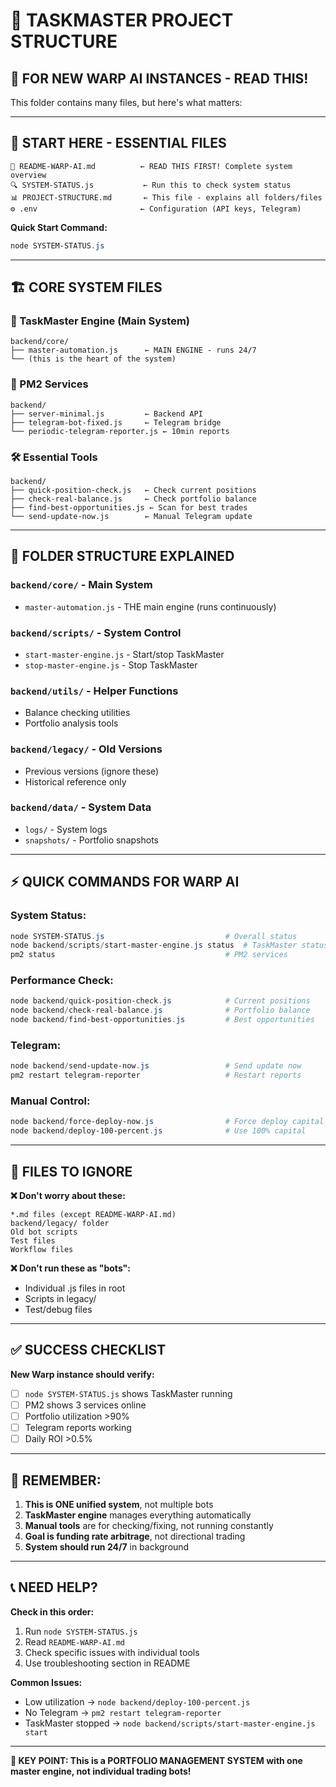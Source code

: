 # 📁 TASKMASTER PROJECT STRUCTURE

## 🎯 **FOR NEW WARP AI INSTANCES - READ THIS!**

This folder contains many files, but here's what matters:

---

## 📖 **START HERE - ESSENTIAL FILES**

```
📄 README-WARP-AI.md          ← READ THIS FIRST! Complete system overview
🔍 SYSTEM-STATUS.js           ← Run this to check system status  
📊 PROJECT-STRUCTURE.md       ← This file - explains all folders/files
⚙️ .env                       ← Configuration (API keys, Telegram)
```

**Quick Start Command:**
```powershell
node SYSTEM-STATUS.js
```

---

## 🏗️ **CORE SYSTEM FILES** 

### **🚀 TaskMaster Engine (Main System)**
```
backend/core/
├── master-automation.js      ← MAIN ENGINE - runs 24/7
└── (this is the heart of the system)
```

### **📱 PM2 Services**
```  
backend/
├── server-minimal.js         ← Backend API
├── telegram-bot-fixed.js     ← Telegram bridge
└── periodic-telegram-reporter.js ← 10min reports
```

### **🛠️ Essential Tools**
```
backend/
├── quick-position-check.js   ← Check current positions
├── check-real-balance.js     ← Check portfolio balance  
├── find-best-opportunities.js ← Scan for best trades
└── send-update-now.js        ← Manual Telegram update
```

---

## 📁 **FOLDER STRUCTURE EXPLAINED**

### **`backend/core/`** - Main System
- `master-automation.js` - THE main engine (runs continuously)

### **`backend/scripts/`** - System Control
- `start-master-engine.js` - Start/stop TaskMaster
- `stop-master-engine.js` - Stop TaskMaster

### **`backend/utils/`** - Helper Functions
- Balance checking utilities
- Portfolio analysis tools

### **`backend/legacy/`** - Old Versions
- Previous versions (ignore these)
- Historical reference only

### **`backend/data/`** - System Data
- `logs/` - System logs
- `snapshots/` - Portfolio snapshots

---

## ⚡ **QUICK COMMANDS FOR WARP AI**

### **System Status:**
```powershell
node SYSTEM-STATUS.js                           # Overall status
node backend/scripts/start-master-engine.js status  # TaskMaster status  
pm2 status                                      # PM2 services
```

### **Performance Check:**
```powershell
node backend/quick-position-check.js            # Current positions
node backend/check-real-balance.js              # Portfolio balance
node backend/find-best-opportunities.js         # Best opportunities
```

### **Telegram:**
```powershell  
node backend/send-update-now.js                 # Send update now
pm2 restart telegram-reporter                   # Restart reports
```

### **Manual Control:**
```powershell
node backend/force-deploy-now.js                # Force deploy capital
node backend/deploy-100-percent.js              # Use 100% capital
```

---

## 🚨 **FILES TO IGNORE**

**❌ Don't worry about these:**
```
*.md files (except README-WARP-AI.md)
backend/legacy/ folder
Old bot scripts  
Test files
Workflow files
```

**❌ Don't run these as "bots":**
- Individual .js files in root
- Scripts in legacy/
- Test/debug files

---

## ✅ **SUCCESS CHECKLIST**

**New Warp instance should verify:**
- [ ] `node SYSTEM-STATUS.js` shows TaskMaster running
- [ ] PM2 shows 3 services online
- [ ] Portfolio utilization >90%  
- [ ] Telegram reports working
- [ ] Daily ROI >0.5%

---

## 🎯 **REMEMBER:**

1. **This is ONE unified system**, not multiple bots
2. **TaskMaster engine** manages everything automatically  
3. **Manual tools** are for checking/fixing, not running constantly
4. **Goal is funding rate arbitrage**, not directional trading
5. **System should run 24/7** in background

---

## 📞 **NEED HELP?**

**Check in this order:**
1. Run `node SYSTEM-STATUS.js`
2. Read `README-WARP-AI.md`
3. Check specific issues with individual tools
4. Use troubleshooting section in README

**Common Issues:**
- Low utilization → `node backend/deploy-100-percent.js`
- No Telegram → `pm2 restart telegram-reporter`  
- TaskMaster stopped → `node backend/scripts/start-master-engine.js start`

---

**🎯 KEY POINT: This is a PORTFOLIO MANAGEMENT SYSTEM with one master engine, not individual trading bots!**
